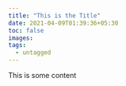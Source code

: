 ```yaml
---
title: "This is the Title"
date: 2021-04-09T01:39:36+05:30
toc: false
images:
tags:
  - untagged
---
```


This is some content